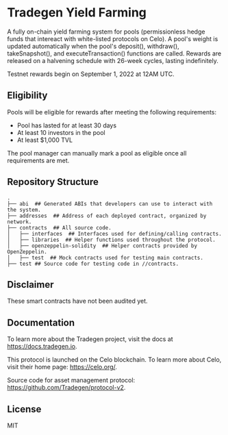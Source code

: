 # Tradegen Yield Farming

A fully on-chain yield farming system for pools (permissionless hedge funds that intereact with white-listed protocols on Celo). A pool's weight is updated automatically when the pool's deposit(), withdraw(), takeSnapshot(), and executeTransaction() functions are called. Rewards are released on a halvening schedule with 26-week cycles, lasting indefinitely.

Testnet rewards begin on September 1, 2022 at 12AM UTC.

## Eligibility

Pools will be eligible for rewards after meeting the following requirements:
- Pool has lasted for at least 30 days
- At least 10 investors in the pool
- At least $1,000 TVL

The pool manager can manually mark a pool as eligible once all requirements are met.

## Repository Structure

```
.
├── abi  ## Generated ABIs that developers can use to interact with the system.
├── addresses  ## Address of each deployed contract, organized by network.
├── contracts  ## All source code.
│   ├── interfaces  ## Interfaces used for defining/calling contracts.
│   ├── libraries  ## Helper functions used throughout the protocol.
│   ├── openzeppelin-solidity  ## Helper contracts provided by OpenZeppelin.
│   ├── test  ## Mock contracts used for testing main contracts.
├── test ## Source code for testing code in //contracts.
```

## Disclaimer

These smart contracts have not been audited yet.

## Documentation

To learn more about the Tradegen project, visit the docs at https://docs.tradegen.io.

This protocol is launched on the Celo blockchain. To learn more about Celo, visit their home page: https://celo.org/.

Source code for asset management protocol: https://github.com/Tradegen/protocol-v2.

## License

MIT
